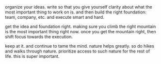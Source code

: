 organize your ideas.
write so that you give yourself clarity about what the most important thing to work on is.
and then build the right foundation: team, company, etc. and execute smart and hard.

get the idea and foundation right.
making sure you climb the right mountain is the most important thing right now.
once you get the mountain right, then shift focus towards the execution.

keep at it.
and continue to tame the mind.
nature helps greatly. so do hikes and walks through nature. 
prioritize access to such nature for the rest of life. this is super important.

